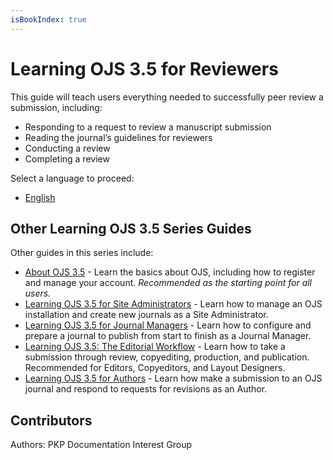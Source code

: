 ```yaml
---
isBookIndex: true
---
```


# Learning OJS 3.5 for Reviewers

This guide will teach users everything needed to successfully peer review a submission, including:
* Responding to a request to review a manuscript submission 
* Reading the journal’s guidelines for reviewers 
* Conducting a review 
* Completing a review

Select a language to proceed:
* [English](./en/)


## Other Learning OJS 3.5 Series Guides 

Other guides in this series include:

* [About OJS 3.5](../../about-ojs/) - Learn the basics about OJS, including how to register and manage your account. *Recommended as the starting point for all users.*
* [Learning OJS 3.5 for Site Administrators](../../site-admin/) - Learn how to manage an OJS installation and create new journals as a Site Administrator.
* [Learning OJS 3.5 for Journal Managers](../../journal-managers/) - Learn how to configure and prepare a journal to publish from start to finish as a Journal Manager. 
* [Learning OJS 3.5: The Editorial Workflow](../../editorial-workflow/) - Learn how to take a submission through review, copyediting, production, and publication. Recommended for Editors, Copyeditors, and Layout Designers.
* [Learning OJS 3.5 for Authors](../../author/) - Learn how make a submission to an OJS journal and respond to requests for revisions as an Author.


## Contributors

Authors: PKP Documentation Interest Group
